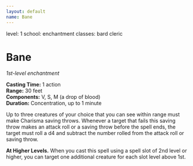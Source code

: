 ```yaml
---
layout: default
name: Bane
---
```

level: 1
school: enchantment
classes: bard
         cleric

# Bane 
_1st-level enchantment_ 

**Casting Time:** 1 action   
**Range:** 30 feet   
**Components:** V, S, M (a drop of blood)   
**Duration:** Concentration, up to 1 minute 

Up to three creatures of your choice that you can see within range must make Charisma saving throws. Whenever a target that fails this saving throw makes an attack roll or a saving throw before the spell ends, the target must roll a d4 and subtract the number rolled from the attack roll or saving throw. 

**At Higher Levels.** When you cast this spell using a spell slot of 2nd level or higher, you can target one additional creature for each slot level above 1st. 
